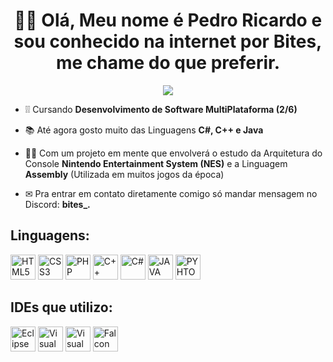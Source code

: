 <h1 align="center"> 🙋‍♂️ Olá, Meu nome é Pedro Ricardo e sou conhecido na internet por Bites, me chame do que preferir.</h1>

<p align="center">
  <img src="https://i.imgur.com/eSqe05h.gif">
</p>


- ❕❕ Cursando **Desenvolvimento de Software MultiPlataforma (2/6)**

- 📚 Até agora gosto muito das Linguagens **C#, C++ e Java**

- 👨‍💻 Com um projeto em mente que envolverá o estudo da Arquitetura do Console **Nintendo Entertainment System (NES)** e a Linguagem **Assembly** (Utilizada em muitos jogos da época)

- ✉ Pra entrar em contato diretamente comigo só mandar mensagem no Discord: **bites_.**

<h2>Linguagens: </h2>
<div>
  <img src="https://i.imgur.com/yTzwIaj.png" alt="HTML5" height="40" width="40">
  <img src="https://i.imgur.com/KQ7zzdn.png" alt="CSS3" height="40" width="40">
  <img src="https://i.imgur.com/2X0vT0H.png" alt="PHP" height="40" width="40">
  <img src="https://i.imgur.com/3wnTlw5.png" alt="C++" height="40" width="40">
  <img src="https://i.imgur.com/zlTdtwM.png" alt="C#" height="40" width="40">
  <img src="https://i.imgur.com/KQhe4mo.png" alt="JAVA" height="40" width="40">
  <img src="https://i.imgur.com/o6o7rdm.png" alt="PYHTON" height="40" width="40">
</div>

<h2>IDEs que utilizo: </h2>
<div>
  <img src="https://i.imgur.com/zDn2dyt.png" alt="Eclipse IDE for Java Developers" height="40" width="40">
  <img src="https://i.imgur.com/1DGxykS.png" alt="Visual Studio 2019" height="40" width="40">
  <img src="https://i.imgur.com/ZGMHo8N.png" alt="Visual Studio Code" height="40" width="40">
  <img src="https://i.imgur.com/XKVegyx.png" alt="Falcon C++" height="40" width="40">
</div>

<!---
BitesZ/BitesZ is a ✨ special ✨ repository because its `README.md` (this file) appears on your GitHub profile.
You can click the Preview link to take a look at your changes.
--->
